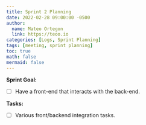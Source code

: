 ```yaml
---
title: Sprint 2 Planning
date: 2022-02-28 09:00:00 -0500
author:
  name: Mateo Ortegon
  link: https://teoo.io
categories: [Logs, Sprint Planning]
tags: [meeting, sprint planning]
toc: true
math: false
mermaid: false
---
```

**Sprint Goal:**
- [ ] Have a front-end that interacts with the back-end.

**Tasks:**
- [ ] Various front/backend integration tasks.
